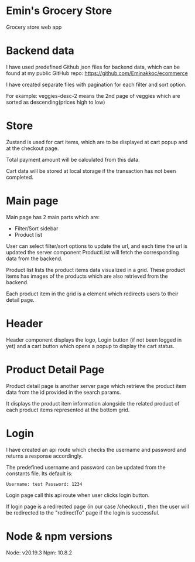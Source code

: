 # Emin's Grocery Store

Grocery store web app

# Backend data

I have used predefined Github json files for backend data, which can be found at my public GitHub repo:
https://github.com/Eminakkoc/ecommerce

I have created separate files with pagination for each filter and sort option.

For example: veggies-desc-2 means the 2nd page of veggies which are sorted as descending(prices high to low)

# Store

Zustand is used for cart items, which are to be displayed at cart popup and at the checkout page.

Total payment amount will be calculated from this data.

Cart data will be stored at local storage if the transaction has not been completed.

# Main page

Main page has 2 main parts which are:

- Filter/Sort sidebar
- Product list

User can select filter/sort options to update the url, and each time the url is updated the server component ProductList will fetch the corresponding data from the backend.

Product list lists the product items data visualized in a grid. These product items has images of the products which are also retrieved from the backend.

Each product item in the grid is a <Link/> element which redirects users to their detail page.

# Header

Header component displays the logo, Login button (if not been logged in yet) and a cart button which opens a popup to display the cart status.

# Product Detail Page

Product detail page is another server page which retrieve the product item data from the id provided in the search params.

It displays the product item information alongside the related product of each product items represented at the bottom grid.

# Login

I have created an api route which checks the username and password and returns a response accordingly.

The predefined username and password can be updated from the constants file. Its default is:

`Username: test
Password: 1234`

Login page call this api route when user clicks login button.

If login page is a redirected page (in our case /checkout) , then the user will be redirected to the "redirectTo" page if the login is successful.

# Node & npm versions

Node: v20.19.3
Npm: 10.8.2
